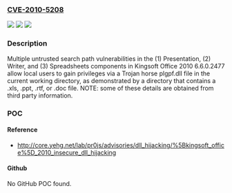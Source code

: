### [CVE-2010-5208](https://cve.mitre.org/cgi-bin/cvename.cgi?name=CVE-2010-5208)
![](https://img.shields.io/static/v1?label=Product&message=n%2Fa&color=blue)
![](https://img.shields.io/static/v1?label=Version&message=n%2Fa&color=blue)
![](https://img.shields.io/static/v1?label=Vulnerability&message=n%2Fa&color=brighgreen)

### Description

Multiple untrusted search path vulnerabilities in the (1) Presentation, (2) Writer, and (3) Spreadsheets components in Kingsoft Office 2010 6.6.0.2477 allow local users to gain privileges via a Trojan horse plgpf.dll file in the current working directory, as demonstrated by a directory that contains a .xls, .ppt, .rtf, or .doc file.  NOTE: some of these details are obtained from third party information.

### POC

#### Reference
- http://core.yehg.net/lab/pr0js/advisories/dll_hijacking/%5Bkingsoft_office%5D_2010_insecure_dll_hijacking

#### Github
No GitHub POC found.

